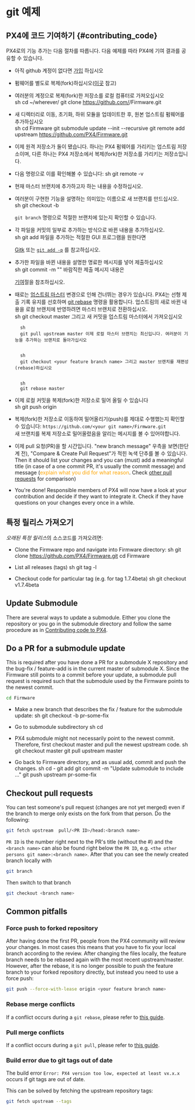 # git 예제

## PX4에 코드 기여하기 {#contributing_code}

PX4로의 기능 추가는 다음 절차를 따릅니다. 다음 예제를 따라 PX4에 기여 결과를 공유할 수 있습니다.

* 아직 github 계정이 없다면 [가입](https://github.com/join) 하십시오
* 펌웨어를 별도로 복제(fork)하십시오([이곳](https://help.github.com/articles/fork-a-repo/#fork-an-example-repository) 참고)
* 여러분의 계정으로 복제(fork)한 저장소를 로컬 컴퓨터로 가져오십시오  
        sh
        cd ~/wherever/
        git clone https://github.com/<your git name>/Firmware.git

* 새 디렉터리로 이동, 초기화, 하위 모듈을 업데이트한 후, 원본 업스트림 펌웨어를 추가하십시오  
        sh
        cd Firmware
        git submodule update --init --recursive
        git remote add upstream https://github.com/PX4/Firmware.git

* 이제 원격 저장소가 둘이 됐습니다. 하나는 PX4 펌웨어를 가리키는 업스트림 저장소이며, 다른 하나는 PX4 저장소에서 복제(fork)한 저장소를 가리키는 저장소입니다.
* 다음 명령으로 이를 확인해볼 수 있습니다: 
        sh
        git remote -v

* 현재 마스터 브랜치에 추가하고자 하는 내용을 수정하십시오.
* 여러분이 구현한 기능을 설명하는 의미있는 이름으로 새 브랜치를 만드십시오.  
        sh
        git checkout -b <your feature branch name>
    
    `git branch` 명령으로 적절한 브랜치에 있는지 확인할 수 있습니다.
* 각 파일을 커밋의 일부로 추가하는 방식으로 바뀐 내용을 추가하십시오.  
        sh
        git add <file name> 파일을 추가하는 적절한 GUI 프로그램을 원한다면 
    
    [Gitk](https://git-scm.com/book/en/v2/Git-in-Other-Environments-Graphical-Interfaces) 또는 [`git add -p`](http://nuclearsquid.com/writings/git-add/) 를 참고하십시오.
* 추가한 파일을 바뀐 내용을 설명한 명료한 메시지를 넣어 제출하십시오  
        sh
        git commit -m "<your commit message>" 바람직한 제출 메시지 내용은 
    
    [기여](../contribute/README.md)절을 참조하십시오.
* 때로는 [업스트림 마스터](https://github.com/PX4/Firmware.git) 변경으로 인해 건너뛰는 경우가 있습니다. PX4는 선형 제출 기록 유지를 선호하며 [git rebase](https://git-scm.com/book/de/v1/Git-Branching-Rebasing) 명령을 활용합니다. 업스트림의 새로 바뀐 내용을 로컬 브랜치에 반영하려면 마스터 브랜치로 전환하십시오.  
        sh
        git checkout master 그리고 새 커밋을 업스트림 마스터에서 가져오십시오
    
      
        sh
        git pull upstream master 이제 로컬 마스터 브랜치는 최신입니다. 여러분이 기능을 추가하는 브랜치로 돌아가십시오
    
      
        sh
        git checkout <your feature branch name> 그리고 master 브랜치를 재편성(rebase)하십시오
    
      
        sh
        git rebase master

* 이제 로컬 커밋을 복제(fork)한 저장소로 밀어 올릴 수 있습니다  
        sh
        git push origin <your feature branch name>

* 복제(fork)한 저장소로 이동하여 밀어올리기(push)를 제대로 수행했는지 확인할 수 있습니다: `https://github.com/<your git name>/Firmware.git`  
    새 브랜치를 복제 저장소로 밀어올렸음을 알리는 메시지를 볼 수 있어야합니다.
* 이제 pull 요청(PR)을 할 시간입니다. "new branch message" 우측을 보면(한단계 전), "Compare & Create Pull Request"가 적힌 녹색 단추를 볼 수 있습니다. Then it should list your changes and you can (must) add a meaningful title (in case of a one commit PR, it's usually the commit message) and message (<span style="color:orange">explain what you did for what reason</span>. Check [other pull requests](https://github.com/PX4/Firmware/pulls) for comparison)
* You're done! Responsible members of PX4 will now have a look at your contribution and decide if they want to integrate it. Check if they have questions on your changes every once in a while.

## 특정 릴리스 가져오기

*오래된 특정 릴리스*의 소스코드를 가져오려면:

* Clone the Firmware repo and navigate into Firmware directory: 
        sh
        git clone https://github.com/PX4/Firmware.git
        cd Firmware

* List all releases (tags) 
        sh
        git tag -l

* Checkout code for particular tag (e.g. for tag 1.7.4beta) 
        sh
        git checkout v1.7.4beta

## Update Submodule

There are several ways to update a submodule. Either you clone the repository or you go in the submodule directory and follow the same procedure as in [Contributing code to PX4](#contributing_code).

## Do a PR for a submodule update

This is required after you have done a PR for a submodule X repository and the bug-fix / feature-add is in the current master of submodule X. Since the Firmware still points to a commit before your update, a submodule pull request is required such that the submodule used by the Firmware points to the newest commit.

```sh
cd Firmware
```

* Make a new branch that describes the fix / feature for the submodule update: 
        sh
        git checkout -b pr-some-fix

* Go to submodule subdirectory 
        sh
        cd <path to submodule>

* PX4 submodule might not necessarily point to the newest commit. Therefore, first checkout master and pull the newest upstream code. 
        sh
        git checkout master
        git pull upstream master

* Go back to Firmware directory, and as usual add, commit and push the changes. 
        sh
        cd -
        git add <path to submodule>
        git commit -m "Update submodule to include ..."
        git push upstream pr-some-fix

## Checkout pull requests

You can test someone's pull request (changes are not yet merged) even if the branch to merge only exists on the fork from that person. Do the following:

```sh
git fetch upstream  pull/<PR ID>/head:<branch name>
```

`PR ID` is the number right next to the PR's title (without the #) and the `<branch name>` can also be found right below the `PR ID`, e.g. `<the other persons git name>:<branch name>`. After that you can see the newly created branch locally with

```sh
git branch
```

Then switch to that branch

```sh
git checkout <branch name>
```

## Common pitfalls

### Force push to forked repository

After having done the first PR, people from the PX4 community will review your changes. In most cases this means that you have to fix your local branch according to the review. After changing the files locally, the feature branch needs to be rebased again with the most recent upstream/master. However, after the rebase, it is no longer possible to push the feature branch to your forked repository directly, but instead you need to use a force push:

```sh
git push --force-with-lease origin <your feature branch name>
```

### Rebase merge conflicts

If a conflict occurs during a `git rebase`, please refer to [this guide](https://help.github.com/articles/resolving-merge-conflicts-after-a-git-rebase/).

### Pull merge conflicts

If a conflict occurs during a `git pull`, please refer to [this guide](https://help.github.com/articles/resolving-a-merge-conflict-using-the-command-line/#competing-line-change-merge-conflicts).

### Build error due to git tags out of date

The build error `Error: PX4 version too low, expected at least vx.x.x` occurs if git tags are out of date.

This can be solved by fetching the upstream repository tags:

```sh
git fetch upstream --tags
```